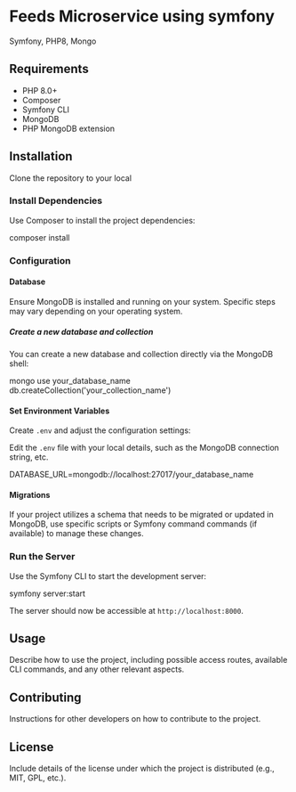 # Feeds Microservice using symfony

Symfony, PHP8, Mongo
## Requirements

- PHP 8.0+
- Composer
- Symfony CLI
- MongoDB
- PHP MongoDB extension

## Installation

Clone the repository to your local

### Install Dependencies

Use Composer to install the project dependencies:

composer install



### Configuration

#### Database

Ensure MongoDB is installed and running on your system. Specific steps may vary depending on your operating system.

##### Create a new database and collection

You can create a new database and collection directly via the MongoDB shell:

mongo
use your_database_name
db.createCollection('your_collection_name')

#### Set Environment Variables

Create `.env` and adjust the configuration settings:

Edit the `.env` file with your local details, such as the MongoDB connection string, etc.

DATABASE_URL=mongodb://localhost:27017/your_database_name



#### Migrations

If your project utilizes a schema that needs to be migrated or updated in MongoDB, use specific scripts or Symfony command commands (if available) to manage these changes.

### Run the Server

Use the Symfony CLI to start the development server:

symfony server:start



The server should now be accessible at `http://localhost:8000`.

## Usage

Describe how to use the project, including possible access routes, available CLI commands, and any other relevant aspects.

## Contributing

Instructions for other developers on how to contribute to the project.

## License

Include details of the license under which the project is distributed (e.g., MIT, GPL, etc.).

